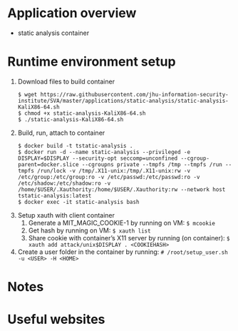# Application overview
* static analysis container

# Runtime environment setup
1. Download files to build container
    ```
    $ wget https://raw.githubusercontent.com/jhu-information-security-institute/SVA/master/applications/static-analysis/static-analysis-KaliX86-64.sh
    $ chmod +x static-analysis-KaliX86-64.sh
    $ ./static-analysis-KaliX86-64.sh
    ```
1. Build, run, attach to container
    ```
    $ docker build -t tstatic-analysis .
    $ docker run -d --name static-analysis --privileged -e DISPLAY=$DISPLAY --security-opt seccomp=unconfined --cgroup-parent=docker.slice --cgroupns private --tmpfs /tmp --tmpfs /run --tmpfs /run/lock -v /tmp/.X11-unix:/tmp/.X11-unix:rw -v /etc/group:/etc/group:ro -v /etc/passwd:/etc/passwd:ro -v /etc/shadow:/etc/shadow:ro -v /home/$USER/.Xauthority:/home/$USER/.Xauthority:rw --network host tstatic-analysis:latest
    $ docker exec -it static-analysis bash 
    ```
1. Setup xauth with client container
    1. Generate a MIT_MAGIC_COOKIE-1 by running on VM: `$ mcookie`
    1. Get <COOKIEHASH> hash by running on VM: `$ xauth list`
    1. Share cookie with container’s X11 server by running (on container): `$ xauth add attack/unix$DISPLAY . <COOKIEHASH>`
1. Create a user folder in the container by running: `# /root/setup_user.sh -u <USER> -H <HOME> `
# Notes

# Useful websites

